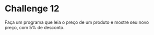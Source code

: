 # Challenge 12

Faça um programa que leia o preço de um produto e mostre seu novo preço, com 5% de desconto.
